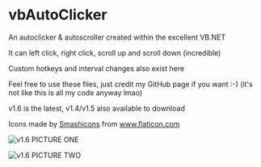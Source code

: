 # vbAutoClicker
An autoclicker &amp; autoscroller created within the excellent VB.NET

It can left click, right click, scroll up and scroll down (incredible)

Custom hotkeys and interval changes also exist here

Feel free to use these files, just credit my GitHub page if you want :-) (it's not like this is all my code anyway lmao)

v1.6 is the latest, v1.4/v1.5 also available to download

<div>Icons made by <a href="https://www.flaticon.com/authors/smashicons" title="Smashicons">Smashicons</a> from <a href="https://www.flaticon.com/" title="Flaticon">www.flaticon.com</a></div>

![v1.6 PICTURE ONE](https://i.imgur.com/g98nkRD.png)

![v1.6 PICTURE TWO](https://i.imgur.com/JF96muD.png)

